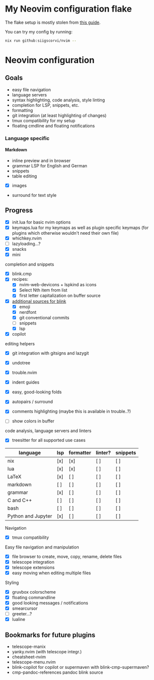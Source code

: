 [comment]: <> "LTeX: enabled=false"
# My Neovim configuration flake
The flake setup is mostly stolen from [this guide](https://primamateria.github.io/blog/neovim-nix/).

You can try my config by running:
```bash
nix run github:siigscorvi/nvim --
```

# Neovim configuration
## Goals
- easy file navigation
- language servers
- syntax highlighting, code analysis, style linting
- completion for LSP, snippets, etc.
- formatting
- git integration (at least highlighting of changes)
- tmux compatibility for my setup
- floating cmdline and floating notifications

### Language specific
#### Markdown
- inline preview and in browser
- grammar LSP for English and German
- snippets
- table editing
- [x] images
- surround for text style

## Progress
- [x] init.lua for basic nvim options
- [x] keymaps.lua for my keymaps as well as plugin specific keymaps (for plugins which otherwise wouldn't need their own file)
- [x] whichkey.nvim
- [ ] lazyloading...?
- [x] snacks
- [x] mini

completion and snippets
- [x] blink.cmp
- [x] recipes:
    - [x] nvim-web-devicons + lspkind as icons
    - [x] Select Nth item from list
    - [x] first letter capitalization on buffer source
- [x] [additional sources for blink](https://cmp.saghen.dev/configuration/sources#community-sources)
    - [x] emoji
    - [x] nerdfont
    - [x] git conventional commits
    - [ ] snippets
    - [x] lsp
- [x] copilot

editing helpers
- [x] git integration with gitsigns and lazygit
- [x] undotree
- [x] trouble.nvim
- [x] indent guides
- [x] easy, good-looking folds
- [x] autopairs / surround
- [x] comments highlighting (maybe this is available in trouble..?)

- [ ] show colors in buffer

code analysis, language servers and linters
- [x] treesitter for all supported use cases

| language             | lsp | formatter | linter? | snippets |
| ---                  | --- | ---       | ---     | ---      |
| nix                  | [x] | [x]       | [ ]     | [ ]      |
| lua                  | [x] | [x]       | [ ]     | [ ]      |
| LaTeX                | [x] | [ ]       | [ ]     | [ ]      |
| markdown             | [ ] | [ ]       | [ ]     | [ ]      |
| grammar              | [x] | [ ]       | [ ]     | [ ]      |
| C and C++            | [ ] | [ ]       | [ ]     | [ ]      |
| bash                 | [ ] | [ ]       | [ ]     | [ ]      |
| Python and Jupyter   | [x] | [ ]       | [ ]     | [ ]      |

Navigation
- [x] tmux compatibility

Easy file navigation and manipulation
- [x] file browser to create, move, copy, rename, delete files
- [x] telescope integration
- [x] telescope extensions
- [x] easy moving when editing multiple files

Styling
- [x] gruvbox colorscheme
- [x] floating commandline
- [x] good looking messages / notifications
- [x] smearcursor
- [ ] greeter...?
- [x] lualine

## Bookmarks for future plugins
- telescope-manix
- yanky.nvim (with telescope integr.)
- cheatsheet-nvim
- telescope-menu.nvim
- blink-copilot for copilot or supermaven with blink-cmp-supermaven?
- cmp-pandoc-references pandoc blink source
